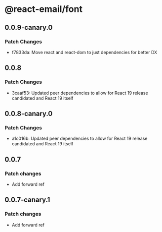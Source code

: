 # @react-email/font

## 0.0.9-canary.0

### Patch Changes

- f7833da: Move react and react-dom to just dependencies for better DX

## 0.0.8

### Patch Changes

- 3caaf53: Updated peer dependencies to allow for React 19 release candidated and React 19 itself

## 0.0.8-canary.0

### Patch Changes

- a1c016b: Updated peer dependencies to allow for React 19 release candidated and React 19 itself

## 0.0.7

### Patch changes

- Add forward ref

## 0.0.7-canary.1

### Patch changes

- Add forward ref
